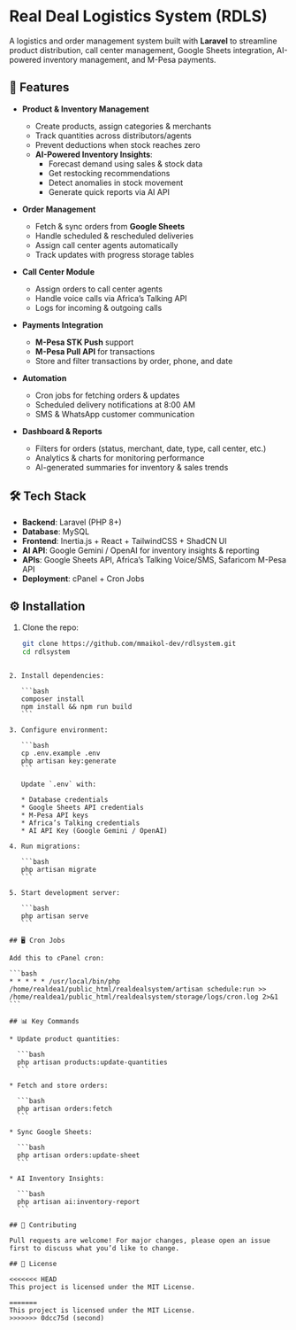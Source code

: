 
# Real Deal Logistics System (RDLS)

A logistics and order management system built with **Laravel** to streamline product distribution, call center management, Google Sheets integration, AI-powered inventory management, and M-Pesa payments.

## 🚀 Features

- **Product & Inventory Management**
  - Create products, assign categories & merchants
  - Track quantities across distributors/agents
  - Prevent deductions when stock reaches zero
  - **AI-Powered Inventory Insights**:
    - Forecast demand using sales & stock data
    - Get restocking recommendations
    - Detect anomalies in stock movement
    - Generate quick reports via AI API

- **Order Management**
  - Fetch & sync orders from **Google Sheets**
  - Handle scheduled & rescheduled deliveries
  - Assign call center agents automatically
  - Track updates with progress storage tables

- **Call Center Module**
  - Assign orders to call center agents
  - Handle voice calls via Africa’s Talking API
  - Logs for incoming & outgoing calls

- **Payments Integration**
  - **M-Pesa STK Push** support
  - **M-Pesa Pull API** for transactions
  - Store and filter transactions by order, phone, and date

- **Automation**
  - Cron jobs for fetching orders & updates
  - Scheduled delivery notifications at 8:00 AM
  - SMS & WhatsApp customer communication

- **Dashboard & Reports**
  - Filters for orders (status, merchant, date, type, call center, etc.)
  - Analytics & charts for monitoring performance
  - AI-generated summaries for inventory & sales trends

## 🛠️ Tech Stack

- **Backend**: Laravel (PHP 8+)
- **Database**: MySQL
- **Frontend**: Inertia.js + React + TailwindCSS + ShadCN UI
- **AI API**: Google Gemini / OpenAI for inventory insights & reporting
- **APIs**: Google Sheets API, Africa’s Talking Voice/SMS, Safaricom M-Pesa API
- **Deployment**: cPanel + Cron Jobs

## ⚙️ Installation

1. Clone the repo:
   ```bash
   git clone https://github.com/mmaikol-dev/rdlsystem.git
   cd rdlsystem
````

2. Install dependencies:

   ```bash
   composer install
   npm install && npm run build
   ```

3. Configure environment:

   ```bash
   cp .env.example .env
   php artisan key:generate
   ```

   Update `.env` with:

   * Database credentials
   * Google Sheets API credentials
   * M-Pesa API keys
   * Africa’s Talking credentials
   * AI API Key (Google Gemini / OpenAI)

4. Run migrations:

   ```bash
   php artisan migrate
   ```

5. Start development server:

   ```bash
   php artisan serve
   ```

## 🖥️ Cron Jobs

Add this to cPanel cron:

```bash
* * * * * /usr/local/bin/php /home/realdea1/public_html/realdealsystem/artisan schedule:run >> /home/realdea1/public_html/realdealsystem/storage/logs/cron.log 2>&1
```

## 📊 Key Commands

* Update product quantities:

  ```bash
  php artisan products:update-quantities
  ```

* Fetch and store orders:

  ```bash
  php artisan orders:fetch
  ```

* Sync Google Sheets:

  ```bash
  php artisan orders:update-sheet
  ```

* AI Inventory Insights:

  ```bash
  php artisan ai:inventory-report
  ```

## 🤝 Contributing

Pull requests are welcome! For major changes, please open an issue first to discuss what you’d like to change.

## 📜 License

<<<<<<< HEAD
This project is licensed under the MIT License.

=======
This project is licensed under the MIT License.
>>>>>>> 0dcc75d (second)
